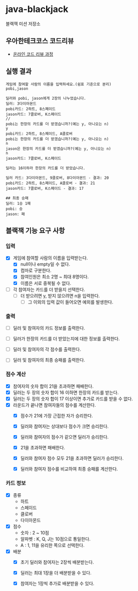 # java-blackjack

블랙잭 미션 저장소

## 우아한테크코스 코드리뷰

- [온라인 코드 리뷰 과정](https://github.com/woowacourse/woowacourse-docs/blob/master/maincourse/README.md)

## 실행 결과
```
게임에 참여할 사람의 이름을 입력하세요.(쉼표 기준으로 분리)
pobi,jason

딜러와 pobi, jason에게 2장의 나누었습니다.
딜러: 3다이아몬드
pobi카드: 2하트, 8스페이드
jason카드: 7클로버, K스페이드
//
pobi는 한장의 카드를 더 받겠습니까?(예는 y, 아니오는 n)
y
pobi카드: 2하트, 8스페이드, A클로버
pobi는 한장의 카드를 더 받겠습니까?(예는 y, 아니오는 n)
n
jason은 한장의 카드를 더 받겠습니까?(예는 y, 아니오는 n)
n
jason카드: 7클로버, K스페이드

딜러는 16이하라 한장의 카드를 더 받았습니다.

딜러 카드: 3다이아몬드, 9클로버, 8다이아몬드 - 결과: 20
pobi카드: 2하트, 8스페이드, A클로버 - 결과: 21
jason카드: 7클로버, K스페이드 - 결과: 17

## 최종 승패
딜러: 1승 1패
pobi: 승
jason: 패
```

## 블랙잭 기능 요구 사항
### 입력
- [x] 게임에 참여할 사람의 이름을 입력받는다.
  - [x] null이나 empty일 수 없다.
  - [x] 컴마로 구분한다.
  - [x] 참여인원은 최소 2명 ~ 최대 8명이다.
  - [x] 이름은 서로 중복될 수 없다.
- [ ] 각 참여자는 카드를 더 받을지 선택한다.
  - [ ] 더 받으려면 y, 받지 않으려면 n을 입력한다.
    - [ ] 그 이외의 입력 값이 들어오면 예외를 발생한다.

### 출력
- [ ] 딜러 및 참여자의 카드 정보를 출력한다.
- [ ] 딜러가 한장의 카드를 더 받았는지에 대한 정보를 출력한다.
- [ ] 딜러 및 참여자의 각 점수를 출력한다. 
- [ ] 딜러 및 참여자의 최종 승패를 출력한다.


### 점수 계산
  - [x] 참여자의 숫자 합이 21을 초과하면 패배한다.
  - [x] 딜러는 두 장의 숫자 합이 16 이하면 한장의 카드를 받는다.
  - [x] 딜러는 두 장의 숫자 합이 17 이상이면 추가로 카드를 받을 수 없다.
- [x] 라운드가 끝나면 참여자들의 점수를 계산한다.
  - [x] 점수가 21에 가장 근접한 자가 승리한다.
  - [x] 딜러와 참여자는 상대보다 점수가 크면 승리한다.
  - [x] 딜러와 참여자의 점수가 같으면 딜러가 승리한다.
  - [x] 21을 초과하면 패배한다.
  - [x] 딜러와 참여자 점수 모두 21을 초과하면 딜러가 승리한다.
  - [x] 딜러와 참여자 점수를 비교하여 최종 승패를 계산한다.


### 카드 정보
- [x] 종류
  - 하트
  - 스페이드
  - 클로버 
  - 다이아몬드
- [x] 점수 
  - 숫자 : 2 ~ 10점
  - 알파벳 : K, Q, J는 10점으로 통일한다.
  - A : 1, 11을 유리한 쪽으로 선택한다.
- [x] 배분
  - [x] 초기 딜러와 참여자는 2장씩 배분받는다.
  - [x] 딜러는 최대 1장을 더 배분받을 수 있다.
  - [x] 참여자는 1장씩 추가로 배분받을 수 있다.



    
